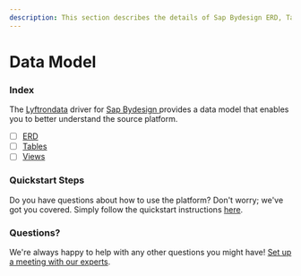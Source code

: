 ```yaml
---
description: This section describes the details of Sap Bydesign ERD, Tables, and Views.
---
```


# Data Model

### Index

The  [Lyftrondata](https://www.lyftrondata.com/) driver for [Sap Bydesign](https://www.lyftrondata.com/integration/sap-bydesign/)[ ](https://www.lyftrondata.com/integration/sap-bydesign/)provides a data model that enables you to better understand the source platform.

* [ ] [ERD](../../../finance-analytics/sap-bydesign/data-model/erd.md)
* [ ] [Tables](../../../finance-analytics/sap-bydesign/data-model/tables.md)
* [ ] [Views](../../../finance-analytics/sap-bydesign/data-model/views.md)

### Quickstart Steps

Do you have questions about how to use the platform? Don't worry; we've got you covered. Simply follow the quickstart instructions [here](../../../../quickstart-steps.md).

### Questions? <a href="#questions" id="questions"></a>

We're always happy to help with any other questions you might have! [Set up a meeting with our experts](https://www.lyftrondata.com/book-a-meeting/).

